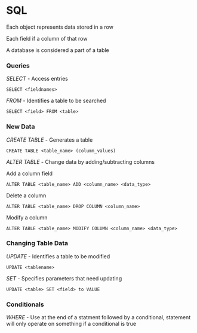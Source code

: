 # SQL

Each object represents data stored in a row

Each field if a column of that row

A database is considered a part of a table


### Queries

_SELECT_ - Access entries
```
SELECT <fieldnames>
```

_FROM_ - Identifies a table to be searched

```
SELECT <field> FROM <table>
```

### New Data

_CREATE TABLE_ - Generates a table
```
CREATE TABLE <table_name> (column_values)
```

_ALTER TABLE_ - Change data by adding/subtracting columns

Add a column field
```
ALTER TABLE <table_name> ADD <column_name> <data_type>
```

Delete a column
```
ALTER TABLE <table_name> DROP COLUMN <column_name>
```

Modify a column
```
ALTER TABLE <table_name> MODIFY COLUMN <column_name> <data_type>
```

### Changing Table Data

_UPDATE_ - Identifies a table to be modified
```
UPDATE <tablename>
```

_SET_ - Specifies parameters that need updating
```
UPDATE <table> SET <field> to VALUE
```


### Conditionals

_WHERE_ - Use at the end of a statment followed by a conditional, statement will only operate on something if a conditional is true



